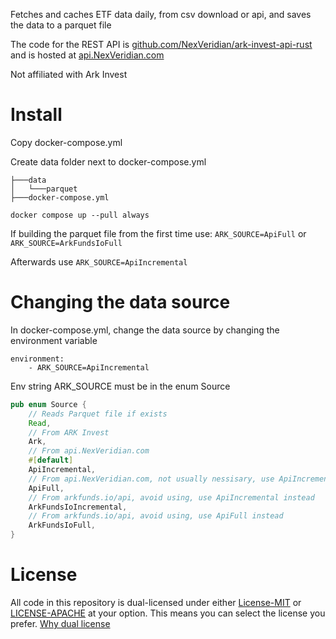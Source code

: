 Fetches and caches ETF data daily, from csv download or api, and saves the data to a parquet file

The code for the REST API is [github.com/NexVeridian/ark-invest-api-rust](https://github.com/NexVeridian/ark-invest-api-rust) and is hosted at [api.NexVeridian.com](https://api.NexVeridian.com)

Not affiliated with Ark Invest

# Install
Copy docker-compose.yml

Create data folder next to docker-compose.yml
```
├───data
│   └───parquet
├───docker-compose.yml
```

`docker compose up --pull always`

If building the parquet file from the first time use: `ARK_SOURCE=ApiFull` or `ARK_SOURCE=ArkFundsIoFull`

Afterwards use `ARK_SOURCE=ApiIncremental`

# Changing the data source
In docker-compose.yml, change the data source by changing the environment variable
```
environment:
	- ARK_SOURCE=ApiIncremental
```
Env string ARK_SOURCE must be in the enum Source
```rust
pub enum Source {
    // Reads Parquet file if exists
    Read,
    // From ARK Invest
    Ark,
    // From api.NexVeridian.com
    #[default]
    ApiIncremental,
    // From api.NexVeridian.com, not usually nessisary, use ApiIncremental
    ApiFull,
    // From arkfunds.io/api, avoid using, use ApiIncremental instead
    ArkFundsIoIncremental,
    // From arkfunds.io/api, avoid using, use ApiFull instead
    ArkFundsIoFull,
}
```

# License
All code in this repository is dual-licensed under either [License-MIT](./LICENSE-MIT) or [LICENSE-APACHE](./LICENSE-Apache) at your option. This means you can select the license you prefer. [Why dual license](https://github.com/bevyengine/bevy/issues/2373)
